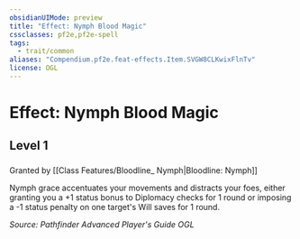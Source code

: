 ```yaml
---
obsidianUIMode: preview
title: "Effect: Nymph Blood Magic"
cssclasses: pf2e,pf2e-spell
tags:
  - trait/common
aliases: "Compendium.pf2e.feat-effects.Item.SVGW8CLKwixFlnTv"
license: OGL
---
```

# Effect: Nymph Blood Magic
## Level 1
### 






Granted by [[Class Features/Bloodline_ Nymph|Bloodline: Nymph]]

Nymph grace accentuates your movements and distracts your foes, either granting you a +1 status bonus to Diplomacy checks for 1 round or imposing a -1 status penalty on one target's Will saves for 1 round.

*Source: Pathfinder Advanced Player's Guide*
*OGL*